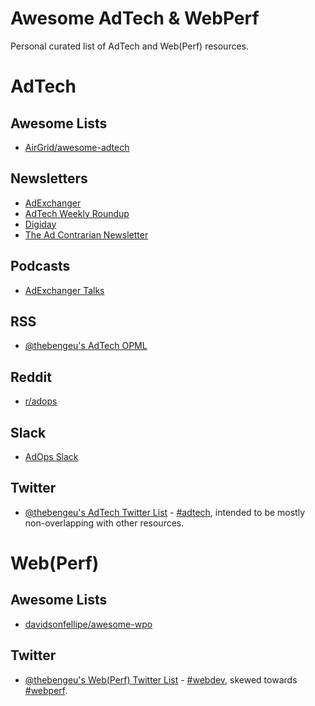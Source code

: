 # Awesome AdTech & WebPerf

Personal curated list of AdTech and Web(Perf) resources.

# AdTech

## Awesome Lists

- [AirGrid/awesome-adtech](https://github.com/AirGrid/awesome-adtech)

## Newsletters

- [AdExchanger](https://www.adexchanger.com/newsletter/)
- [AdTech Weekly Roundup](https://automatad.com/ad-tech-weekly.php)
- [Digiday](https://digiday.com/newsletters/)
- [The Ad Contrarian Newsletter](https://www.bobhoffmanswebsite.com/newsletters)

## Podcasts

- [AdExchanger Talks](https://www.adexchanger.com/podcast/)

## RSS

- [@thebengeu's AdTech OPML](https://raw.githubusercontent.com/thebengeu/awesome-adtech-webperf/master/adtech.opml)

## Reddit

- [r/adops](https://www.reddit.com/r/adops/)

## Slack

- [AdOps Slack](https://join.slack.com/t/redditadops/shared_invite/enQtODM3NDcwMDA0ODk2LTQ0ZDk0OGRiMTIwMDc5MTY2Y2U5ZjRiOTc4MjMwMDMyMGIzNGI3ZTA2YzVkMzRjOTU4MjE3MWE2YmY4M2RhNWQ)

## Twitter

- [@thebengeu's AdTech Twitter List](https://twitter.com/i/lists/1238822958157762561) - [#adtech](https://twitter.com/hashtag/adtech), intended to be mostly non-overlapping with other resources.

# Web(Perf)

## Awesome Lists

- [davidsonfellipe/awesome-wpo](https://github.com/davidsonfellipe/awesome-wpo)

## Twitter

- [@thebengeu's Web(Perf) Twitter List](https://twitter.com/i/lists/1238822891153743873) - [#webdev](https://twitter.com/hashtag/webdev), skewed towards [#webperf](https://twitter.com/hashtag/webperf).
